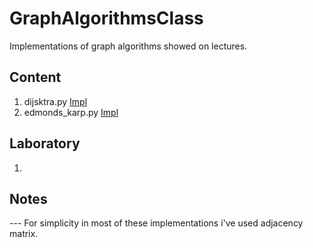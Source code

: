 # GraphAlgorithmsClass
Implementations of graph algorithms showed on lectures.

## Content
1. dijsktra.py [Impl](./dijsktra.py)
2. edmonds_karp.py [Impl](./edmonds_karp.py)


## Laboratory
1.

## Notes
--- For simplicity in most of these implementations
    i've used adjacency matrix.
